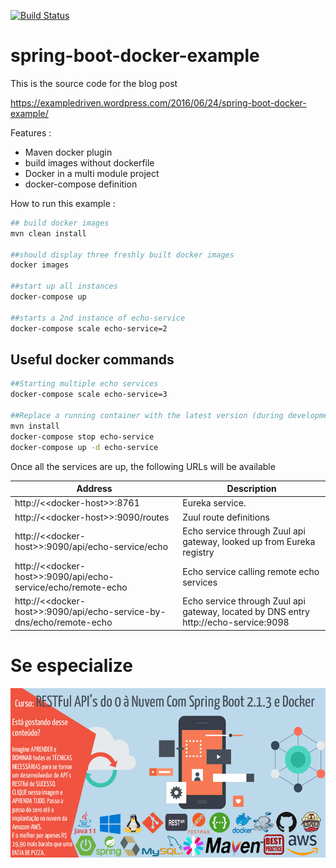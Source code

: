 [![Build Status](https://travis-ci.org/ExampleDriven/spring-boot-docker-example.svg?branch=master)](https://travis-ci.org/ExampleDriven/spring-boot-docker-example)
# spring-boot-docker-example

This is the source code for the blog post

https://exampledriven.wordpress.com/2016/06/24/spring-boot-docker-example/

Features :
- Maven docker plugin
- build images without dockerfile
- Docker in a multi module project
- docker-compose definition

How to run this example :

```sh
## build docker images
mvn clean install

##should display three freshly built docker images
docker images

##start up all instances
docker-compose up

##starts a 2nd instance of echo-service
docker-compose scale echo-service=2
```

## Useful docker commands
```sh
##Starting multiple echo services
docker-compose scale echo-service=3

##Replace a running container with the latest version (during development)
mvn install
docker-compose stop echo-service
docker-compose up -d echo-service
```

Once all the services are up, the following URLs will be available

Address | Description
--- | ---
http://<\<docker-host>\>:8761 | Eureka service.
http://<\<docker-host>\>:9090/routes | Zuul route definitions
http://<\<docker-host>\>:9090/api/echo-service/echo | Echo service through Zuul api gateway, looked up from Eureka registry
http://<\<docker-host>\>:9090/api/echo-service/echo/remote-echo | Echo service calling remote echo services
http://<\<docker-host>\>:9090/api/echo-service-by-dns/echo/remote-echo | Echo service through Zuul api gateway, located by DNS entry http://echo-service:9098 


# Se especialize

[<img src="https://github.com/leandrocgsi/SpringBootPlayground/blob/master/Images/banner_blog_udemy_course_sring_boot.jpg?raw=true">](https://www.udemy.com/restful-apis-do-0-a-nuvem-com-springboot-e-docker/?couponCode=GTHB_REPOS_SALE2019)


